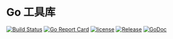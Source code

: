 # Go 工具库
[![Build Status](https://travis-ci.org/vtlns/goutil.png)](https://travis-ci.org/vtlns/goutil)
[![Go Report Card](https://goreportcard.com/badge/github.com/vtlns/goutil)](https://goreportcard.com/report/github.com/vtlns/goutil)
[![license](https://img.shields.io/hexpm/l/plug.svg)](https://github.com/vtlns/goutil/blob/master/LICENSE)
[![Release](https://img.shields.io/github/release/vtlns/goutil.svg?label=Release)](https://github.com/vtlns/goutil/releases)
[![GoDoc](http://godoc.org/github.com/vtlns/goutil?status.png)](http://godoc.org/github.com/vtlns/goutil)



